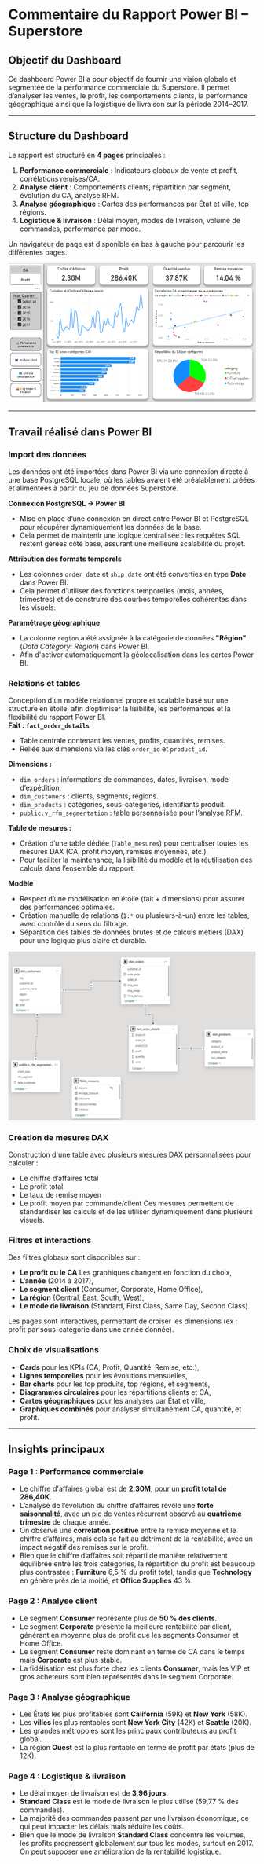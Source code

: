 # Commentaire du Rapport Power BI – Superstore

## Objectif du Dashboard
Ce dashboard Power BI a pour objectif de fournir une vision globale et segmentée de la performance commerciale du Superstore. Il permet d’analyser les ventes, le profit, les comportements clients, la performance géographique ainsi que la logistique de livraison sur la période 2014–2017.

---

## Structure du Dashboard

Le rapport est structuré en **4 pages** principales :
1. **Performance commerciale** : Indicateurs globaux de vente et profit, corrélations remises/CA.
2. **Analyse client** : Comportements clients, répartition par segment, évolution du CA, analyse RFM.
3. **Analyse géographique** : Cartes des performances par État et ville, top régions.
4. **Logistique & livraison** : Délai moyen, modes de livraison, volume de commandes, performance par mode.

Un navigateur de page est disponible en bas à gauche pour parcourir les différentes pages.

![Page_1](/images/Page_1.png)
 
---
## Travail réalisé dans Power BI 

### Import des données  

Les données ont été importées dans Power BI via une connexion directe à une base PostgreSQL locale, où les tables avaient été préalablement créées et alimentées à partir du jeu de données Superstore.  

**Connexion PostgreSQL → Power BI**
- Mise en place d’une connexion en direct entre Power BI et PostgreSQL pour récupérer dynamiquement les données de la base.  
- Cela permet de maintenir une logique centralisée : les requêtes SQL restent gérées côté base, assurant une meilleure scalabilité du projet.  

**Attribution des formats temporels**
- Les colonnes `order_date` et `ship_date` ont été converties en type **Date** dans Power BI.  
- Cela permet d’utiliser des fonctions temporelles (mois, années, trimestres) et de construire des courbes temporelles cohérentes dans les visuels.  

**Paramétrage géographique**  
- La colonne `region` a été assignée à la catégorie de données **"Région"** (*Data Category: Region*) dans Power BI.  
- Afin d'activer automatiquement la géolocalisation dans les cartes Power BI.  


### Relations et tables  
Conception d'un modèle relationnel propre et scalable basé sur une structure en étoile, afin d’optimiser la lisibilité, les performances et la flexibilité du rapport Power BI.  
**Fait : `fact_order_details`**  
- Table centrale contenant les ventes, profits, quantités, remises.  
- Reliée aux dimensions via les clés `order_id` et `product_id`.  

**Dimensions :**  
- `dim_orders` : informations de commandes, dates, livraison, mode d’expédition.  
- `dim_customers` : clients, segments, régions.  
- `dim_products` : catégories, sous-catégories, identifiants produit.  
- `public.v_rfm_segmentation` : table personnalisée pour l’analyse RFM.  

**Table de mesures :**  
- Création d’une table dédiée (`Table_mesures`) pour centraliser toutes les mesures DAX (CA, profit moyen, remises moyennes, etc.).  
- Pour faciliter la maintenance, la lisibilité du modèle et la réutilisation des calculs dans l’ensemble du rapport.  

**Modèle**
- Respect d’une modélisation en étoile (fait + dimensions) pour assurer des performances optimales.  
- Création manuelle de relations (`1:*` ou plusieurs-à-un) entre les tables, avec contrôle du sens du filtrage.  
- Séparation des tables de données brutes et de calculs métiers (DAX) pour une logique plus claire et durable.  

![Schéma](/images/Schéma.png)


### Création de mesures DAX

Construction d'une table avec plusieurs mesures DAX personnalisées pour calculer :
- Le chiffre d’affaires total
- Le profit total
- Le taux de remise moyen
- Le profit moyen par commande/client
Ces mesures permettent de standardiser les calculs et de les utiliser dynamiquement dans plusieurs visuels.

### Filtres et interactions

Des filtres globaux sont disponibles sur :
- **Le profit ou le CA** Les graphiques changent en fonction du choix,
- **L’année** (2014 à 2017),
- **Le segment client** (Consumer, Corporate, Home Office),
- **La région** (Central, East, South, West),
- **Le mode de livraison** (Standard, First Class, Same Day, Second Class).

Les pages sont interactives, permettant de croiser les dimensions (ex : profit par sous-catégorie dans une année donnée).

### Choix de visualisations

- **Cards** pour les KPIs (CA, Profit, Quantité, Remise, etc.),
- **Lignes temporelles** pour les évolutions mensuelles,
- **Bar charts** pour les top produits, top régions, et segments,
- **Diagrammes circulaires** pour les répartitions clients et CA,
- **Cartes géographiques** pour les analyses par État et ville,
- **Graphiques combinés** pour analyser simultanément CA, quantité, et profit.

---

## Insights principaux

### Page 1 : Performance commerciale
- Le chiffre d'affaires global est de **2,30M**, pour un **profit total de 286,40K**.
- L’analyse de l’évolution du chiffre d’affaires révèle une **forte saisonnalité**, avec un pic de ventes récurrent observé au **quatrième trimestre** de chaque année.
- On observe une **corrélation positive** entre la remise moyenne et le chiffre d’affaires, mais cela se fait au détriment de la rentabilité, avec un impact négatif des remises sur le profit.
- Bien que le chiffre d’affaires soit réparti de manière relativement équilibrée entre les trois catégories, la répartition du profit est beaucoup plus contrastée : **Furniture** 6,5 % du profit total, tandis que **Technology** en génère près de la moitié, et **Office Supplies** 43 %.

### Page 2 : Analyse client
- Le segment **Consumer** représente plus de **50 % des clients**.
- Le segment **Corporate** présente la meilleure rentabilité par client, générant en moyenne plus de profit que les segments Consumer et Home Office.
- Le segment **Consumer** reste dominant en terme de CA dans le temps mais **Corporate** est plus stable.
- La fidélisation est plus forte chez les clients **Consumer**, mais les VIP et gros acheteurs sont bien représentés dans le segment Corporate.

### Page 3 : Analyse géographique
- Les États les plus profitables sont **California** (59K) et **New York** (58K).
- Les **villes** les plus rentables sont **New York City** (42K) et **Seattle** (20K).
- Les grandes métropoles sont les principaux contributeurs au profit global.
- La région **Ouest** est la plus rentable en terme de profit par états (plus de 12K).

### Page 4 : Logistique & livraison
- Le délai moyen de livraison est de **3,96 jours**.
- **Standard Class** est le mode de livraison le plus utilisé (59,77 % des commandes).
- La majorité des commandes passent par une livraison économique, ce qui peut impacter les délais mais réduire les coûts.
- Bien que le mode de livraison **Standard Class** concentre les volumes, les profits progressent globalement sur tous les modes, surtout en 2017. On peut supposer une amélioration de la rentabilité logistique.

